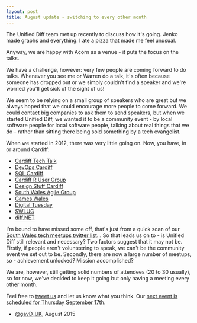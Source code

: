 ```yaml
---
layout: post
title: August update - switching to every other month
---
```


The Unified Diff team met up recently to discuss how it's going. Jenko made graphs and everything. I ate a pizza that made me feel unusual.

Anyway, we are happy with Acorn as a venue - it puts the focus on the talks.

We have a challenge, however: very few people are coming forward to do talks. Whenever you see me or Warren do a talk, it's often because someone has dropped out or we simply couldn't find a speaker and we're worried you'll get sick of the sight of us!

We seem to be relying on a small group of speakers who are great but we always hoped that we could encourage more people to come forward. We could contact big companies to ask them to send speakers, but when we started Unified Diff, we wanted it to be a community event - by local software people for local software people, talking about real things that we do - rather than sitting there being sold something by a tech evangelist.

When we started in 2012, there was very little going on. Now, you have, in or around Cardiff:

* [Cardiff Tech Talk](http://www.meetup.com/Cardiff-Tech-Talk/)
* [DevOps Cardiff](http://www.meetup.com/DevOps-Cardiff/)
* [SQL Cardiff](http://www.meetup.com/Cardiff-SQL-Server-User-Group)
* [Cardiff R User Group](http://www.meetup.com/Cardiff-R-User-Group)
* [Design Stuff Cardiff](http://www.thisisdesignstuff.com/cardiff/)
* [South Wales Agile Group](http://www.meetup.com/South-Wales-Agile-Group/)
* [Games Wales](https://twitter.com/gameswalessouth)
* [Digital Tuesday](https://twitter.com/DigiTuesday)
* [SWLUG](http://swlug.org.uk/)
* [diff.NET](http://www.meetup.com/diff-NET/)

I'm bound to have missed some off, that's just from a quick scan of our [South Wales tech meetups twitter list](https://twitter.com/unifieddiff)... So that leads us on to - is Unified Diff still relevant and necessary? Two factors suggest that it may not be. Firstly, if people aren't volunteering to speak, we can't be the community event we set out to be. Secondly, there are now a large number of meetups, so - achievement unlocked? Mission accomplished?

We are, however, still getting solid numbers of attendees (20 to 30 usually), so for now, we've decided to keep it going but only having a meeting every other month.

Feel free to [tweet us](https://twitter.com/unifieddiff) and let us know what you think. Our [next event is scheduled for Thursday September 17th](http://www.meetup.com/unified-diff/events/224469697/).

- [@gavD_UK](https://twitter.com/gavd_UK), August 2015
